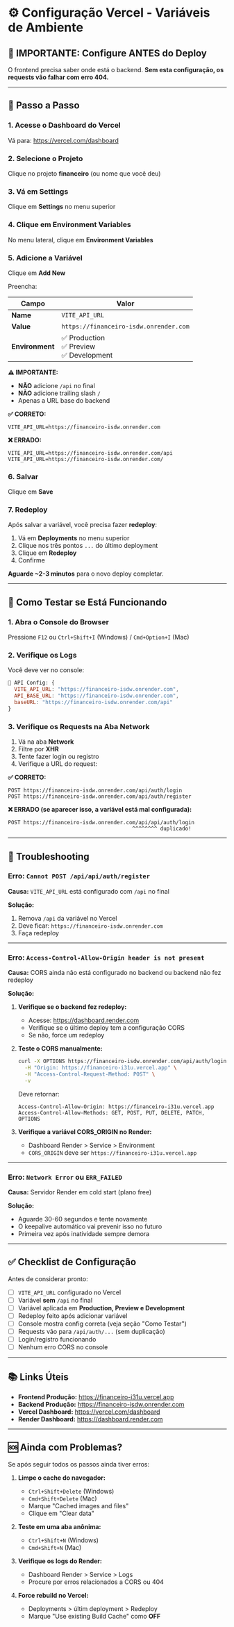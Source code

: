 # ⚙️ Configuração Vercel - Variáveis de Ambiente

## 🚨 IMPORTANTE: Configure ANTES do Deploy

O frontend precisa saber onde está o backend. **Sem esta configuração, os requests vão falhar com erro 404.**

---

## 📝 Passo a Passo

### 1. Acesse o Dashboard do Vercel

Vá para: https://vercel.com/dashboard

### 2. Selecione o Projeto

Clique no projeto **financeiro** (ou nome que você deu)

### 3. Vá em Settings

Clique em **Settings** no menu superior

### 4. Clique em Environment Variables

No menu lateral, clique em **Environment Variables**

### 5. Adicione a Variável

Clique em **Add New**

Preencha:

| Campo | Valor |
|-------|-------|
| **Name** | `VITE_API_URL` |
| **Value** | `https://financeiro-isdw.onrender.com` |
| **Environment** | ✅ Production<br>✅ Preview<br>✅ Development |

**⚠️ IMPORTANTE:**
- **NÃO** adicione `/api` no final
- **NÃO** adicione trailing slash `/`
- Apenas a URL base do backend

**✅ CORRETO:**
```
VITE_API_URL=https://financeiro-isdw.onrender.com
```

**❌ ERRADO:**
```
VITE_API_URL=https://financeiro-isdw.onrender.com/api
VITE_API_URL=https://financeiro-isdw.onrender.com/
```

### 6. Salvar

Clique em **Save**

### 7. Redeploy

Após salvar a variável, você precisa fazer **redeploy**:

1. Vá em **Deployments** no menu superior
2. Clique nos três pontos `...` do último deployment
3. Clique em **Redeploy**
4. Confirme

**Aguarde ~2-3 minutos** para o novo deploy completar.

---

## 🧪 Como Testar se Está Funcionando

### 1. Abra o Console do Browser

Pressione `F12` ou `Ctrl+Shift+I` (Windows) / `Cmd+Option+I` (Mac)

### 2. Verifique os Logs

Você deve ver no console:

```javascript
🔧 API Config: {
  VITE_API_URL: "https://financeiro-isdw.onrender.com",
  API_BASE_URL: "https://financeiro-isdw.onrender.com",
  baseURL: "https://financeiro-isdw.onrender.com/api"
}
```

### 3. Verifique os Requests na Aba Network

1. Vá na aba **Network**
2. Filtre por **XHR**
3. Tente fazer login ou registro
4. Verifique a URL do request:

**✅ CORRETO:**
```
POST https://financeiro-isdw.onrender.com/api/auth/login
POST https://financeiro-isdw.onrender.com/api/auth/register
```

**❌ ERRADO (se aparecer isso, a variável está mal configurada):**
```
POST https://financeiro-isdw.onrender.com/api/api/auth/login
                                        ^^^^^^^^ duplicado!
```

---

## 🐛 Troubleshooting

### Erro: `Cannot POST /api/api/auth/register`

**Causa:** `VITE_API_URL` está configurado com `/api` no final

**Solução:**
1. Remova `/api` da variável no Vercel
2. Deve ficar: `https://financeiro-isdw.onrender.com`
3. Faça redeploy

---

### Erro: `Access-Control-Allow-Origin header is not present`

**Causa:** CORS ainda não está configurado no backend ou backend não fez redeploy

**Solução:**

1. **Verifique se o backend fez redeploy:**
   - Acesse: https://dashboard.render.com
   - Verifique se o último deploy tem a configuração CORS
   - Se não, force um redeploy

2. **Teste o CORS manualmente:**
   ```bash
   curl -X OPTIONS https://financeiro-isdw.onrender.com/api/auth/login \
     -H "Origin: https://financeiro-i31u.vercel.app" \
     -H "Access-Control-Request-Method: POST" \
     -v
   ```

   Deve retornar:
   ```
   Access-Control-Allow-Origin: https://financeiro-i31u.vercel.app
   Access-Control-Allow-Methods: GET, POST, PUT, DELETE, PATCH, OPTIONS
   ```

3. **Verifique a variável CORS_ORIGIN no Render:**
   - Dashboard Render > Service > Environment
   - `CORS_ORIGIN` deve ser `https://financeiro-i31u.vercel.app`

---

### Erro: `Network Error` ou `ERR_FAILED`

**Causa:** Servidor Render em cold start (plano free)

**Solução:**
- Aguarde 30-60 segundos e tente novamente
- O keepalive automático vai prevenir isso no futuro
- Primeira vez após inatividade sempre demora

---

## ✅ Checklist de Configuração

Antes de considerar pronto:

- [ ] `VITE_API_URL` configurado no Vercel
- [ ] Variável **sem** `/api` no final
- [ ] Variável aplicada em **Production, Preview e Development**
- [ ] Redeploy feito após adicionar variável
- [ ] Console mostra config correta (veja seção "Como Testar")
- [ ] Requests vão para `/api/auth/...` (sem duplicação)
- [ ] Login/registro funcionando
- [ ] Nenhum erro CORS no console

---

## 📚 Links Úteis

- **Frontend Produção:** https://financeiro-i31u.vercel.app
- **Backend Produção:** https://financeiro-isdw.onrender.com
- **Vercel Dashboard:** https://vercel.com/dashboard
- **Render Dashboard:** https://dashboard.render.com

---

## 🆘 Ainda com Problemas?

Se após seguir todos os passos ainda tiver erros:

1. **Limpe o cache do navegador:**
   - `Ctrl+Shift+Delete` (Windows)
   - `Cmd+Shift+Delete` (Mac)
   - Marque "Cached images and files"
   - Clique em "Clear data"

2. **Teste em uma aba anônima:**
   - `Ctrl+Shift+N` (Windows)
   - `Cmd+Shift+N` (Mac)

3. **Verifique os logs do Render:**
   - Dashboard Render > Service > Logs
   - Procure por erros relacionados a CORS ou 404

4. **Force rebuild no Vercel:**
   - Deployments > últim deployment > Redeploy
   - Marque "Use existing Build Cache" como **OFF**
